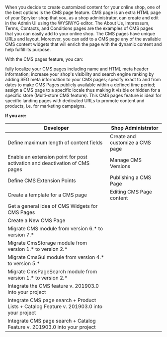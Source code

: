 When you decide to create customized content for your online shop, one of the best options is the CMS page feature. CMS page is an extra HTML page of your Spryker shop that you, as a shop administrator, can create and edit in the Admin UI using the WYSIWYG editor. The About Us, Impressum, Terms, Contacts, and Conditions pages are the examples of CMS pages that you can easily add to your online shop. The CMS pages have unique URLs and layout. Moreover, you can add to a CMS page any of the available CMS content widgets that will enrich the page with the dynamic content and help fulfill its purpose.

With the CMS pages feature, you can:

fully localize your CMS pages including name and HTML meta header information;
increase your shop's visibility and search engine ranking by adding SEO meta information to your CMS pages;
specify exact to and from dates to make CMS Pages publicly available within a defined time period;
assign a CMS page to a specific locale thus making it visible or hidden for a specific store (Multi-store CMS feature).
This CMS pages feature is ideal for specific landing pages with dedicated URLs to promote content and products, i.e. for marketing campaigns.

**If you are:**

| Developer | Shop Administrator |
| --- |--- |
| Define maximum length of content fields | Create and customize a CMS page |
| Enable an extension point for post activation and deactivation of CMS pages | Manage CMS Versions |
| Define CMS Extension Points | Publishing a CMS Page | Building CMC, Category and Products pages |
| Create a template for a CMS page | Editing CMS Page content |
| Get a general idea of CMS Widgets for CMS Pages |
| Create a New CMS Page |
| Migrate CMS module from version 6.* to version 7.* |
| Migrate CmsStorage module from version 1.* to version 2.* |
| Migrate CmsGui module from version 4.* to version 5.* |
| Migrate CmsPageSearch module from version 1.* to version 2.* |
| Integrate the CMS feature v. 201903.0 into your project |
| Integrate CMS page search + Product Lists + Catalog Feature v. 201903.0 into your project |
| Integrate CMS page search + Catalog Feature v. 201903.0 into your project |






